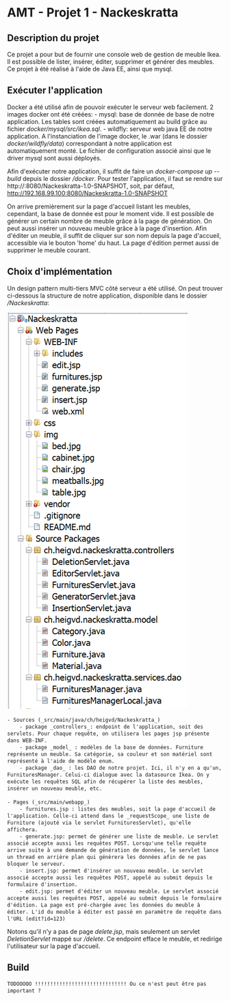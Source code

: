 # AMT - Projet 1 - Nackeskratta

## Description du projet

Ce projet a pour but de fournir une console web de gestion de meuble Ikea. Il est possible de lister, insérer, éditer, supprimer et générer des meubles. Ce projet à été réalisé à l'aide de Java EE, ainsi que mysql.

## Exécuter l'application

Docker a été utilisé afin de pouvoir exécuter le serveur web facilement. 2 images docker ont été créées: 
    - mysql: base de donnée de base de notre application. Les tables sont créées automatiquement au build grâce au fichier _docker/mysql/src/ikea.sql_.
    - wildfly: serveur web java EE de notre application. A l'instanciation de l'image docker, le .war (dans le dossier _docker/wildfly/data_) correspondant à notre application est automatiquement monté. Le fichier de configuration associé ainsi que le driver mysql sont aussi déployés.

Afin d'exécuter notre application, il suffit de faire un _docker-compose up --build_ depuis le dossier _/docker_. Pour tester l'application, il faut se rendre sur http://<docker machine ip>:8080/Nackeskratta-1.0-SNAPSHOT, soit, par défaut, http://192.168.99.100:8080/Nackeskratta-1.0-SNAPSHOT

On arrive premièrement sur la page d'accueil listant les meubles, cependant, la base de donnée est pour le moment vide. Il est possible de générer un certain nombre de meuble grâce à la page de génération. On peut aussi insérer un nouveau meuble grâce à la page d'insertion. Afin d'éditer un meuble, il suffit de cliquer sur son nom depuis la page d'accueil, accessible via le bouton 'home' du haut. La page d'édition permet aussi de supprimer le meuble courant.

## Choix d'implémentation

Un design pattern multi-tiers MVC côté serveur a été utilisé. On peut trouver ci-dessous la structure de notre application, disponible dans le dossier _/Nackeskratta_:

![Files](/res/ProjectFiles.png)

    - Sources (_src/main/java/ch/heigvd/Nackeskratta_)
        - package _controllers_: endpoint de l'application, soit des servlets. Pour chaque requête, on utilisera les pages jsp présente dans WEB-INF. 
        - package _model_ : modèles de la base de données. Furniture représente un meuble. Sa catégorie, sa couleur et son matériel sont représenté à l'aide de modèle enum.
        - package _dao_ : les DAO de notre projet. Ici, il n'y en a qu'un, FurnituresManager. Celui-ci dialogue avec la datasource Ikea. On y exécute les requêtes SQL afin de récupérer la liste des meubles, insérer un nouveau meuble, etc.

    - Pages (_src/main/webapp_)
        - furnitures.jsp : listes des meubles, soit la page d'accueil de l'application. Celle-ci attend dans le _requestScope_ une liste de Furniture (ajouté via le servlet FurnituresServlet), qu'elle affichera. 
        - generate.jsp: permet de générer une liste de meuble. Le servlet associé accepte aussi les requêtes POST. Lorsqu'une telle requête arrive suite à une demande de génération de données, le servlet lance un thread en arrière plan qui génèrera les données afin de ne pas bloquer le serveur.
        - insert.jsp: permet d'insérer un nouveau meuble. Le servlet associé accepte aussi les requêtes POST, appelé au submit depuis le formulaire d'insertion.
        - edit.jsp: permet d'éditer un nouveau meuble. Le servlet associé accepte aussi les requêtes POST, appelé au submit depuis le formulaire d'édition. La page est pré-chargée avec les données du meuble à éditer. L'id du meuble à éditer est passé en paramètre de requête dans l'URL (edit?id=123)

Notons qu'il n'y a pas de page _delete.jsp_, mais seulement un servlet _DeletionServlet_ mappé sur _/delete_. Ce endpoint efface le meuble, et redirige l'utilisateur sur la page d'accueil.


## Build

    TODOOOOO !!!!!!!!!!!!!!!!!!!!!!!!!!!!!! Ou ce n'est peut être pas important ?